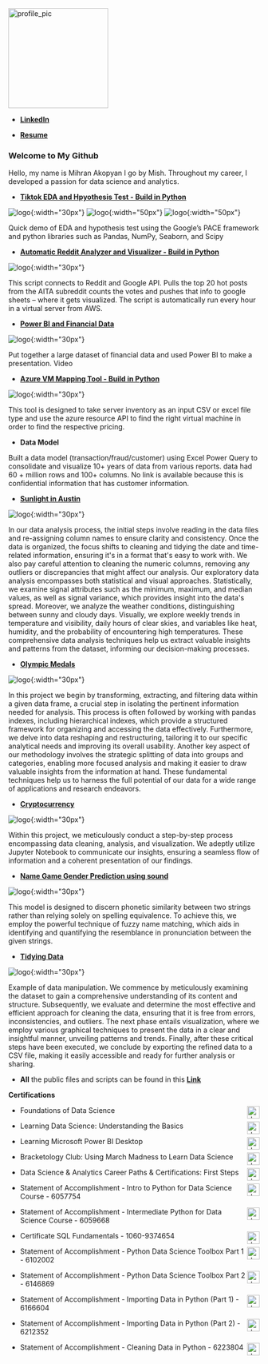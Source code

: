 ﻿<img src="https://avatars.githubusercontent.com/u/5179732?s=96&v=4" alt="profile_pic" width="200"/>

- **[LinkedIn](https://www.linkedin.com/in/mish-akopyan/)**

- **[Resume](https://drive.google.com/file/d/119JD-9Rns3E7Nj3_JHkJWYAOa62ijxJf/view?usp=sharing)**


### Welcome to My Github

Hello, my name is Mihran Akopyan I go by Mish. Throughout my career, I developed a passion for data science and analytics.

- **[Tiktok EDA and Hpyothesis Test - Build in Python](https://github.com/imihran/portfolio/tree/master/Public%20Project%20Files/Tik%20Tok)** 

![logo](https://raw.githubusercontent.com/imihran/portfolio/master/Public%20Project%20Files/images/Python.png){:width="30px"}
![logo](https://raw.githubusercontent.com/imihran/portfolio/master/Public%20Project%20Files/images/Pandas.png){:width="50px"}
![logo](https://raw.githubusercontent.com/imihran/portfolio/master/Public%20Project%20Files/images/scipy.png){:width="50px"}


Quick demo of EDA and hypothesis test using the Google’s PACE framework and python libraries such as  Pandas, NumPy, Seaborn, and Scipy

- **[Automatic Reddit Analyzer and Visualizer - Build in Python](https://docs.google.com/spreadsheets/d/e/2PACX-1vSGATLkDaSs9x3OhYfOsgm8Xwic61eXyqG1NZ-Y40QHg4UZlk9L1XikWOVY0QGPi71KlRtVO_eUZUAE/pubchart?oid=1753950542&format=interactive)**

![logo](https://raw.githubusercontent.com/imihran/portfolio/master/Public%20Project%20Files/images/Python.png){:width="30px"}

This script connects to Reddit and Google API. Pulls the top 20 hot posts from the AITA subreddit counts the votes and pushes that info to google sheets – where it gets visualized. The script is automatically run every hour in a virtual server from AWS.

- **[Power BI and Financial Data ](https://youtu.be/NEpZe8PdqW8?list=PLyIglp94oFaoDm_jpBwIuLI7JBrdkQlGq)**

![logo](https://raw.githubusercontent.com/imihran/portfolio/master/Public%20Project%20Files/images/powerbi.png){:width="30px"}

Put together a large dataset of financial data and used Power BI to make a presentation. Video

- **[Azure VM Mapping Tool - Build in Python](https://github.com/imihran/portfolio/tree/master/Public%20Project%20Files/mapping-tool)**

![logo](https://raw.githubusercontent.com/imihran/portfolio/master/Public%20Project%20Files/images/Python.png){:width="30px"}

This tool is designed to take server inventory as an input CSV or excel file type and use the azure resource API to find the right virtual machine in order to find the respective pricing. 

- **Data Model**

Built a data model (transaction/fraud/customer) using Excel Power Query to consolidate and visualize 10+ years of data from various reports. data had 60 + million rows and 100+ columns. No link is available because this is confidential information that has customer information.    

 
- **[Sunlight in Austin](https://github.com/imihran/portfolio/blob/master/Public%20Project%20Files/Data%20shaping%20manipulating%20cleaning%20examples/Cleaning%20Data%20and%20Analysis%20-%20Sunlight%20in%20Austin.ipynb)**

![logo](https://raw.githubusercontent.com/imihran/portfolio/master/Public%20Project%20Files/images/Python.png){:width="30px"}

In our data analysis process, the initial steps involve reading in the data files and re-assigning column names to ensure clarity and consistency. Once the data is organized, the focus shifts to cleaning and tidying the date and time-related information, ensuring it's in a format that's easy to work with. We also pay careful attention to cleaning the numeric columns, removing any outliers or discrepancies that might affect our analysis. Our exploratory data analysis encompasses both statistical and visual approaches. Statistically, we examine signal attributes such as the minimum, maximum, and median values, as well as signal variance, which provides insight into the data's spread. Moreover, we analyze the weather conditions, distinguishing between sunny and cloudy days. Visually, we explore weekly trends in temperature and visibility, daily hours of clear skies, and variables like heat, humidity, and the probability of encountering high temperatures. These comprehensive data analysis techniques help us extract valuable insights and patterns from the dataset, informing our decision-making processes.
 
- **[ Olympic Medals](https://github.com/imihran/portfolio/blob/master/Public%20Project%20Files/Data%20shaping%20manipulating%20cleaning%20examples/Data%20Manipulation%20(Python)%20-%20Olympic%20Medals.ipynb)**

![logo](https://raw.githubusercontent.com/imihran/portfolio/master/Public%20Project%20Files/images/Python.png){:width="30px"}

In this project we begin by transforming, extracting, and filtering data within a given data frame, a crucial step in isolating the pertinent information needed for analysis. This process is often followed by working with pandas indexes, including hierarchical indexes, which provide a structured framework for organizing and accessing the data effectively. Furthermore, we delve into data reshaping and restructuring, tailoring it to our specific analytical needs and improving its overall usability. Another key aspect of our methodology involves the strategic splitting of data into groups and categories, enabling more focused analysis and making it easier to draw valuable insights from the information at hand. These fundamental techniques help us to harness the full potential of our data for a wide range of applications and research endeavors.
 
- **[Cryptocurrency](https://github.com/imihran/portfolio/blob/master/Public%20Project%20Files/Data%20shaping%20manipulating%20cleaning%20examples/Exploring%20the%20Bitcoin%20Cryptocurrency%20Market.ipynb)**

![logo](https://raw.githubusercontent.com/imihran/portfolio/master/Public%20Project%20Files/images/Python.png){:width="30px"}
 
Within this project, we meticulously conduct a step-by-step process encompassing data cleaning, analysis, and visualization. We adeptly utilize Jupyter Notebook to communicate our insights, ensuring a seamless flow of information and a coherent presentation of our findings.

- **[Name Game Gender Prediction using sound](https://github.com/imihran/portfolio/blob/master/Public%20Project%20Files/Data%20shaping%20manipulating%20cleaning%20examples/Name%20Game_%20Gender%20Prediction%20using%20Sound.ipynb)**

![logo](https://raw.githubusercontent.com/imihran/portfolio/master/Public%20Project%20Files/images/Python.png){:width="30px"}

This model is designed to discern phonetic similarity between two strings rather than relying solely on spelling equivalence. To achieve this, we employ the powerful technique of fuzzy name matching, which aids in identifying and quantifying the resemblance in pronunciation between the given strings.
 
- **[Tidying Data](https://github.com/imihran/portfolio/blob/master/Public%20Project%20Files/Data%20shaping%20manipulating%20cleaning%20examples/Tidying%20Data%20-%20Life%20exepctancy.ipynb)**

![logo](https://raw.githubusercontent.com/imihran/portfolio/master/Public%20Project%20Files/images/Python.png){:width="30px"}

Example of data manipulation. We commence by meticulously examining the dataset to gain a comprehensive understanding of its content and structure. Subsequently, we evaluate and determine the most effective and efficient approach for cleaning the data, ensuring that it is free from errors, inconsistencies, and outliers. The next phase entails visualization, where we employ various graphical techniques to present the data in a clear and insightful manner, unveiling patterns and trends. Finally, after these critical steps have been executed, we conclude by exporting the refined data to a CSV file, making it easily accessible and ready for further analysis or sharing.

- **All** the public files and scripts can be found in this **[Link](https://github.com/imihran/portfolio/tree/master/Public%20Project%20Files)**

**Certifications** 
   - <img style="float: right" src="https://lh3.googleusercontent.com/COxitqgJr1sJnIDe8-jiKhxDx1FrYbtRHKJ9z_hELisAlapwE9LUPh6fcXIfb5vwpbMl4xl9H9TRFPc5NOO8Sb3VSgIBrfRYvW6cUA" alt="drawing" width="25"/> Foundations of Data Science  
   
   - <img style="float: right"  src="https://upload.wikimedia.org/wikipedia/commons/8/81/LinkedIn_icon.svg" alt="drawing" width="25"/> Learning Data Science: Understanding the Basics 

   - <img style="float: right"  src="https://upload.wikimedia.org/wikipedia/commons/8/81/LinkedIn_icon.svg" alt="drawing" width="25"/> Learning Microsoft Power BI Desktop  
   
   - <img style="float: right"  src="https://upload.wikimedia.org/wikipedia/commons/8/81/LinkedIn_icon.svg" alt="drawing" width="25"/> Bracketology Club: Using March Madness to Learn Data Science
   
   - <img style="float: right"  src="https://upload.wikimedia.org/wikipedia/commons/8/81/LinkedIn_icon.svg" alt="drawing" width="25"/> Data Science & Analytics Career Paths & Certifications: First Steps  
   
   - <img style="float: right"  src="https://images.crunchbase.com/image/upload/c_lpad,h_170,w_170,f_auto,b_white,q_auto:eco,dpr_1/hq30ze9287y9ztkmcdhy" alt="drawing" width="25"/> Statement of Accomplishment - Intro to Python for Data Science Course - 6057754
   
   - <img style="float: right"  src="https://images.crunchbase.com/image/upload/c_lpad,h_170,w_170,f_auto,b_white,q_auto:eco,dpr_1/hq30ze9287y9ztkmcdhy" alt="drawing" width="25"/> Statement of Accomplishment - Intermediate Python for Data Science Course - 6059668
   
   - <img style="float: right"  src="https://yt3.googleusercontent.com/QF2XZE3XOAxYOuOHUpg7EKGa1BKglFnBL4gbEIhCR7fzifH38rvStQdIL7vOX0mLRTabmrBaWB8=s176-c-k-c0x00ffffff-no-rj" alt="drawing" width="25"/> Certificate SQL Fundamentals - 1060-9374654
   
   - <img style="float: right"  src="https://images.crunchbase.com/image/upload/c_lpad,h_170,w_170,f_auto,b_white,q_auto:eco,dpr_1/hq30ze9287y9ztkmcdhy" alt="drawing" width="25"/> Statement of Accomplishment - Python Data Science Toolbox Part 1 - 6102002
   
   - <img style="float: right"  src="https://images.crunchbase.com/image/upload/c_lpad,h_170,w_170,f_auto,b_white,q_auto:eco,dpr_1/hq30ze9287y9ztkmcdhy" alt="drawing" width="25"/> Statement of Accomplishment - Python Data Science Toolbox Part 2 - 6146869
   
   - <img style="float: right"  src="https://images.crunchbase.com/image/upload/c_lpad,h_170,w_170,f_auto,b_white,q_auto:eco,dpr_1/hq30ze9287y9ztkmcdhy" alt="drawing" width="25"/> Statement of Accomplishment - Importing Data in Python (Part 1) - 6166604
   
   - <img style="float: right"  src="https://images.crunchbase.com/image/upload/c_lpad,h_170,w_170,f_auto,b_white,q_auto:eco,dpr_1/hq30ze9287y9ztkmcdhy" alt="drawing" width="25"/> Statement of Accomplishment - Importing Data in Python (Part 2) - 6212352
   
   - <img style="float: right"  src="https://images.crunchbase.com/image/upload/c_lpad,h_170,w_170,f_auto,b_white,q_auto:eco,dpr_1/hq30ze9287y9ztkmcdhy" alt="drawing" width="25"/> Statement of Accomplishment - Cleaning Data in Python - 6223804
